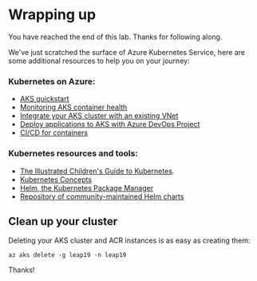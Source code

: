 # Wrapping up

You have reached the end of this lab. Thanks for following along.

We've just scratched the surface of Azure Kubernetes Service, here are some additional resources to help you on your journey:

### Kubernetes on Azure:

* [AKS quickstart](https://docs.microsoft.com/en-us/azure/aks/tutorial-kubernetes-prepare-app)
* [Monitoring AKS container health](https://docs.microsoft.com/en-us/azure/monitoring/monitoring-container-health)
* [Integrate your AKS cluster with an existing VNet](https://docs.microsoft.com/en-us/azure/aks/networking-overview)
* [Deploy applications to AKS with Azure DevOps Project](https://docs.microsoft.com/en-us/azure/devops-project/azure-devops-project-aks)
* [CI/CD for containers](https://azure.microsoft.com/en-us/solutions/architecture/cicd-for-containers/)

### Kubernetes resources and tools:

* [The Illustrated Children's Guide to Kubernetes](https://www.youtube.com/watch?v=4ht22ReBjno).
* [Kubernetes Concepts](https://kubernetes.io/docs/concepts/)
* [Helm, the Kubernetes Package Manager](https://helm.sh)
* [Repository of community-maintained Helm charts](https://github.com/helm/charts)


## Clean up your cluster

Deleting your AKS cluster and ACR instances is as easy as creating them:

```console
az aks delete -g leap19 -n leap19
```

Thanks!